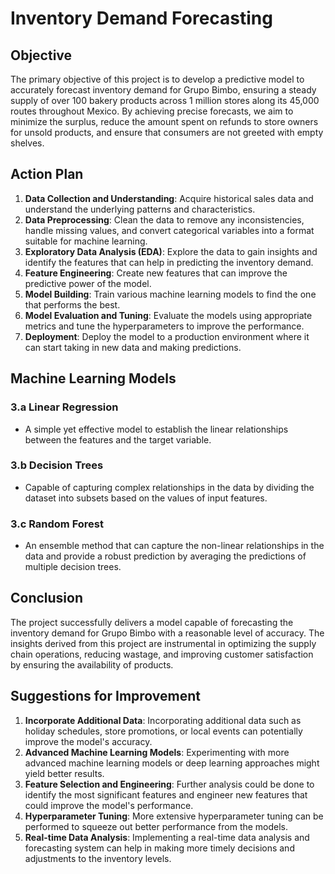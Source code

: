 # Inventory Demand Forecasting

## Objective
The primary objective of this project is to develop a predictive model to accurately forecast inventory demand for Grupo Bimbo, ensuring a steady supply of over 100 bakery products across 1 million stores along its 45,000 routes throughout Mexico. By achieving precise forecasts, we aim to minimize the surplus, reduce the amount spent on refunds to store owners for unsold products, and ensure that consumers are not greeted with empty shelves.

## Action Plan
1. **Data Collection and Understanding**: Acquire historical sales data and understand the underlying patterns and characteristics.
2. **Data Preprocessing**: Clean the data to remove any inconsistencies, handle missing values, and convert categorical variables into a format suitable for machine learning.
3. **Exploratory Data Analysis (EDA)**: Explore the data to gain insights and identify the features that can help in predicting the inventory demand.
4. **Feature Engineering**: Create new features that can improve the predictive power of the model.
5. **Model Building**: Train various machine learning models to find the one that performs the best.
6. **Model Evaluation and Tuning**: Evaluate the models using appropriate metrics and tune the hyperparameters to improve the performance.
7. **Deployment**: Deploy the model to a production environment where it can start taking in new data and making predictions.

## Machine Learning Models
### 3.a Linear Regression
   - A simple yet effective model to establish the linear relationships between the features and the target variable.
### 3.b Decision Trees
   - Capable of capturing complex relationships in the data by dividing the dataset into subsets based on the values of input features.
### 3.c Random Forest
   - An ensemble method that can capture the non-linear relationships in the data and provide a robust prediction by averaging the predictions of multiple decision trees.
 
## Conclusion
The project successfully delivers a model capable of forecasting the inventory demand for Grupo Bimbo with a reasonable level of accuracy. The insights derived from this project are instrumental in optimizing the supply chain operations, reducing wastage, and improving customer satisfaction by ensuring the availability of products.

## Suggestions for Improvement
1. **Incorporate Additional Data**: Incorporating additional data such as holiday schedules, store promotions, or local events can potentially improve the model's accuracy.
2. **Advanced Machine Learning Models**: Experimenting with more advanced machine learning models or deep learning approaches might yield better results.
3. **Feature Selection and Engineering**: Further analysis could be done to identify the most significant features and engineer new features that could improve the model's performance.
4. **Hyperparameter Tuning**: More extensive hyperparameter tuning can be performed to squeeze out better performance from the models.
5. **Real-time Data Analysis**: Implementing a real-time data analysis and forecasting system can help in making more timely decisions and adjustments to the inventory levels.

